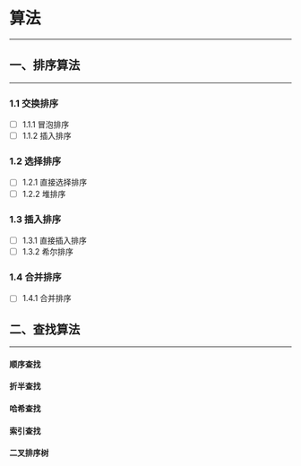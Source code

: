 # 算法
------

## 一、排序算法
------

### 1.1 交换排序

- [ ] 1.1.1 冒泡排序
- [ ] 1.1.2 插入排序
        
### 1.2 选择排序

- [ ] 1.2.1 直接选择排序
- [ ] 1.2.2 堆排序
 
### 1.3 插入排序

- [ ] 1.3.1 直接插入排序
- [ ] 1.3.2 希尔排序

### 1.4 合并排序

- [ ] 1.4.1 合并排序


## 二、查找算法
------

#### 顺序查找
#### 折半查找
#### 哈希查找
#### 索引查找
#### 二叉排序树
